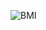 ![BMI](https://github.com/Mohamed-Mamdouh1/BMI-App-flutter-project/assets/117596809/7e40c4cb-d835-4303-be7e-1b5db1e811ef)
